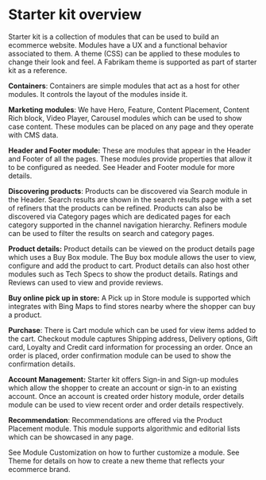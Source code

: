 # Starter kit overview

Starter kit is a collection of modules that can be used to build an ecommerce website. Modules have a UX and a functional behavior associated to them. A theme (CSS) can be applied to these modules to change their look and feel. A Fabrikam theme is supported as part of starter kit as a reference. 

**Containers**: Containers are simple modules that act as a host for other modules. It controls the layout of the modules inside it.

**Marketing** **modules**: We have Hero, Feature, Content Placement, Content Rich block, Video Player, Carousel modules which can be used to show case content. These modules can be placed on any page and they operate with CMS data.

**Header and Footer module:** These are modules that appear in the Header and Footer of all the pages. These modules provide properties that allow it to be configured as needed. See Header and Footer module for more details.

**Discovering products**: Products can be discovered via Search module in the Header.  Search results are shown in the search results page with a set of refiners that the products can be refined. Products can also be discovered via Category pages which are dedicated pages for each category supported in the channel navigation hierarchy. Refiners module can be used to filter the results on search and category pages.

**Product details:** Product details can be viewed on the product details page which uses a Buy Box module. The Buy box module allows the user to view, configure and add the product to cart.  Product details can also host other modules such as Tech Specs to show the product details. Ratings and Reviews can used to view and provide reviews.

**Buy online pick up in store:** A Pick up in Store module is supported which integrates with Bing Maps to find stores nearby where the shopper can buy a product.

**Purchase**: There is Cart module which can be used for view items added to the cart. Checkout module captures Shipping address, Delivery options, Gift card, Loyalty and Credit card information for processing an order. Once an order is placed, order confirmation module can be used to show the confirmation details.

**Account Management:** Starter kit offers Sign-in and Sign-up modules which allow the shopper to create an account or sign-in to an existing account. Once an account is created order history module, order details module can be used to view recent order and order details respectively.

**Recommendation**: Recommendations are offered via the Product Placement module. This module supports algorithmic and editorial lists which can be showcased in any page. 

See Module Customization on how to further customize a module. See Theme for details on how to create a new theme that reflects your ecommerce brand. 
